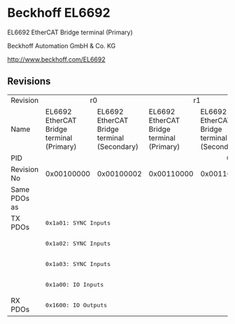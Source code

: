 # Beckhoff EL6692

EL6692 EtherCAT Bridge terminal (Primary)

Beckhoff Automation GmbH & Co. KG

http://www.beckhoff.com/EL6692

## Revisions
<table>
<tr >
<td>Revision</td>
<td colspan=2 align="center"><div class="foo">r0</div></td>
<td colspan=2 align="center"><div class="foo">r1</div></td>
<td colspan=2 align="center"><div class="foo">r2</div></td>
<td><div class="foo">r3</div></td>
<td><div class="foo">r4</div></td>
</tr>
<tr >
<td>Name</td>
<td><div class="foo">EL6692 EtherCAT Bridge terminal (Primary)</div></td>
<td><div class="foo">EL6692 EtherCAT Bridge terminal (Secondary)</div></td>
<td><div class="foo">EL6692 EtherCAT Bridge terminal (Primary)</div></td>
<td><div class="foo">EL6692 EtherCAT Bridge terminal (Secondary)</div></td>
<td><div class="foo">EL6692 EtherCAT Bridge terminal (Primary)</div></td>
<td colspan=3 align="center"><div class="foo">EL6692 EtherCAT Bridge terminal (Secondary)</div></td>
</tr>
<tr >
<td>PID</td>
<td colspan=8 align="center"><div class="foo">0x1a243052</div></td>
</tr>
<tr >
<td>Revision No</td>
<td><div class="foo">0x00100000</div></td>
<td><div class="foo">0x00100002</div></td>
<td><div class="foo">0x00110000</div></td>
<td><div class="foo">0x00110002</div></td>
<td><div class="foo">0x00120000</div></td>
<td><div class="foo">0x00120002</div></td>
<td><div class="foo">0x00130002</div></td>
<td><div class="foo">0x00140002</div></td>
</tr>
<tr >
<td>Same PDOs as</td>
<td colspan=8 align="center"><div class="foo"></div></td>
</tr>
<tr class="txpdo pdosection">
<td rowspan=4 valign=top>TX PDOs</td>
<td colspan=8 align="left"><pre>0x1a01: SYNC Inputs</pre></td>
<td></td>
</tr>
<tr class="txpdo pdosection">
<td colspan=8 align="left"><pre>0x1a02: SYNC Inputs</pre></td>
</tr>
<tr class="txpdo pdosection">
<td colspan=8 align="left"><pre>0x1a03: SYNC Inputs</pre></td>
</tr>
<tr class="txpdo pdosection">
<td colspan=8 align="left"><pre>0x1a00: IO Inputs</pre></td>
</tr>
<tr class="rxpdo pdosection">
<td rowspan=1 valign=top>RX PDOs</td>
<td colspan=8 align="left"><pre>0x1600: IO Outputs</pre></td>
<td></td>
</tr>
</table>
